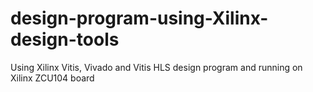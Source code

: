 # design-program-using-Xilinx-design-tools
Using Xilinx Vitis, Vivado and Vitis HLS design program and running on Xilinx ZCU104 board
